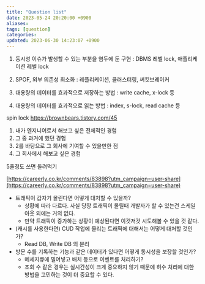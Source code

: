 ```yaml
---
title: "Question list"
date: 2023-05-24 20:20:00 +0900
aliases: 
tags: [question]
categories: 
updated: 2023-06-30 14:23:07 +0900
---
```


1. 동시성 이슈가 발생할 수 있는 부분을 염두에 둔 구현
: DBMS 레벨 lock, 애플리케이션 레벨 lock

2. SPOF, 외부 의존성 최소화
: 레플리케이션, 클러스터링, 써킷브레이커

3. 대용량의 데이터를 효과적으로 저장하는 방법
: write cache, x-lock 등

4. 대용량의 데이터를 효과적으로 읽는 방법
: index, s-lock, read cache 등

spin lock
https://brownbears.tistory.com/45

1. 내가 엔지니어로서 해보고 싶은 전체적인 경험
2. 그 중 과거에 했던 경험
3. 2를 바탕으로 그 회사에 기여할 수 있을만한 점
4. 그 회사에서 해보고 싶은 경험

5줄정도 쓰면 돌려먹기

[https://careerly.co.kr/comments/83898?utm_campaign=user-share](https://careerly.co.kr/comments/83898?utm_campaign=user-share)

- 트래픽이 갑자기 몰린다면 어떻게 대처할 수 있을까?
    - 상황에 따라 다르다. 사실 당장 트래픽이 몰릴때 개발자가 할 수 있는건 스케일아웃 외에는 거의 없다.
    - 만약 트래픽이 증가하는 상황이 예상된다면 이것저것 시도해볼 수 있을 것 같다.
- (캐시를 사용한다면) CUD 작업에 몰리는 트래픽에 대해서는 어떻게 대처할 것인가?
    - Read DB, Write DB 의 분리
- 방문 수를 기록하는 기능과 같은 데이터가 있다면 어떻게 동시성을 보장할 것인가?
    - 메세지큐에 밀어넣고 배치 등으로 이벤트를 처리하기?
    - 조회 수 같은 경우는 실시간성이 크게 중요하지 않기 때문에 허수 처리에 대한 방법을 고민하는 것이 더 중요할 수 있다.
